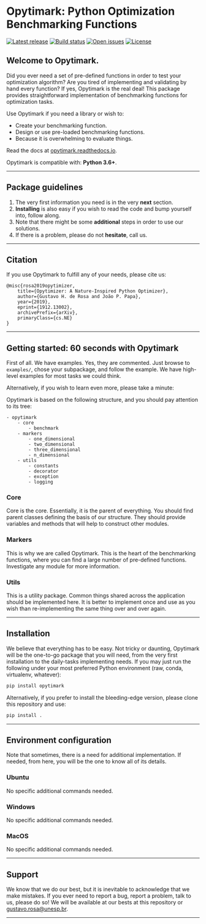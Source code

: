 # Opytimark: Python Optimization Benchmarking Functions

[![Latest release](https://img.shields.io/github/release/gugarosa/opytimark.svg)](https://github.com/gugarosa/opytimark/releases)
[![Build status](https://img.shields.io/travis/com/gugarosa/opytimark/master.svg)](https://github.com/gugarosa/opytimark/releases)
[![Open issues](https://img.shields.io/github/issues/gugarosa/opytimark.svg)](https://github.com/gugarosa/opytimark/issues)
[![License](https://img.shields.io/github/license/gugarosa/opytimark.svg)](https://github.com/gugarosa/opytimark/blob/master/LICENSE)

## Welcome to Opytimark.
Did you ever need a set of pre-defined functions in order to test your optimization algorithm? Are you tired of implementing and validating by hand every function? If yes, Opytimark is the real deal! This package provides straightforward implementation of benchmarking functions for optimization tasks.

Use Opytimark if you need a library or wish to:
* Create your benchmarking function.
* Design or use pre-loaded benchmarking functions.
* Because it is overwhelming to evaluate things.

Read the docs at [opytimark.readthedocs.io](https://opytimark.readthedocs.io).

Opytimark is compatible with: **Python 3.6+**.

---

## Package guidelines

1. The very first information you need is in the very **next** section.
2. **Installing** is also easy if you wish to read the code and bump yourself into, follow along.
3. Note that there might be some **additional** steps in order to use our solutions.
4. If there is a problem, please do not **hesitate**, call us.

---

## Citation

If you use Opytimark to fulfill any of your needs, please cite us:

```
@misc{rosa2019opytimizer,
    title={Opytimizer: A Nature-Inspired Python Optimizer},
    author={Gustavo H. de Rosa and João P. Papa},
    year={2019},
    eprint={1912.13002},
    archivePrefix={arXiv},
    primaryClass={cs.NE}
}
```

---

## Getting started: 60 seconds with Opytimark

First of all. We have examples. Yes, they are commented. Just browse to `examples/`, chose your subpackage, and follow the example. We have high-level examples for most tasks we could think.

Alternatively, if you wish to learn even more, please take a minute:

Opytimark is based on the following structure, and you should pay attention to its tree:

```
- opytimark
    - core
        - benchmark
    - markers
        - one_dimensional
        - two_dimensional
        - three_dimensional
        - n_dimensional
    - utils
        - constants
        - decorator
        - exception
        - logging
```

### Core

Core is the core. Essentially, it is the parent of everything. You should find parent classes defining the basis of our structure. They should provide variables and methods that will help to construct other modules.

### Markers

This is why we are called Opytimark. This is the heart of the benchmarking functions, where you can find a large number of pre-defined functions. Investigate any module for more information.

### Utils

This is a utility package. Common things shared across the application should be implemented here. It is better to implement once and use as you wish than re-implementing the same thing over and over again.

---

## Installation

We believe that everything has to be easy. Not tricky or daunting, Opytimark will be the one-to-go package that you will need, from the very first installation to the daily-tasks implementing needs. If you may just run the following under your most preferred Python environment (raw, conda, virtualenv, whatever):

```Python
pip install opytimark
```

Alternatively, if you prefer to install the bleeding-edge version, please clone this repository and use:

```Python
pip install .
```

---

## Environment configuration

Note that sometimes, there is a need for additional implementation. If needed, from here, you will be the one to know all of its details.

### Ubuntu

No specific additional commands needed.

### Windows

No specific additional commands needed.

### MacOS

No specific additional commands needed.

---

## Support

We know that we do our best, but it is inevitable to acknowledge that we make mistakes. If you ever need to report a bug, report a problem, talk to us, please do so! We will be available at our bests at this repository or gustavo.rosa@unesp.br.

---